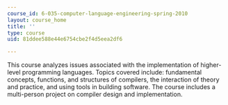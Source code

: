 ```yaml
---
course_id: 6-035-computer-language-engineering-spring-2010
layout: course_home
title: ''
type: course
uid: 81ddee588e44e6754cbe2f4d5eea2df6

---
```

This course analyzes issues associated with the implementation of higher-level programming languages. Topics covered include: fundamental concepts, functions, and structures of compilers, the interaction of theory and practice, and using tools in building software. The course includes a multi-person project on compiler design and implementation.
